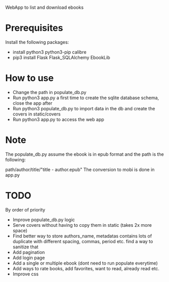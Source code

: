 WebApp to list and download ebooks

# Prerequisites
Install the following packages:
- install python3 python3-pip calibre
- pip3 install Flask Flask_SQLAlchemy EbookLib


# How to use
- Change the path in populate_db.py
- Run python3 app.py a first time to create the sqlite database schema, close the app after
- Run python3 populate_db.py to import data in the db and create the covers in static/covers
- Run python3 app.py to access the web app

# Note
The populate_db.py assume the ebook is in epub format and the path is the following:

path/author/title/"title - author.epub"
The conversion to mobi is done in app.py

# TODO
By order of priority
- Improve populate_db.py logic
- Serve covers without having to copy them in static (takes 2x more space)
- Find better way to store authors_name, metadatas contains lots of duplicate with different spacing, commas, period etc. find a way to sanitize that
- Add pagination
- Add login page
- Add a single or multiple ebook (dont need to run populate everytime)
- Add ways to rate books, add favorites, want to read, already read etc.
- Improve css
